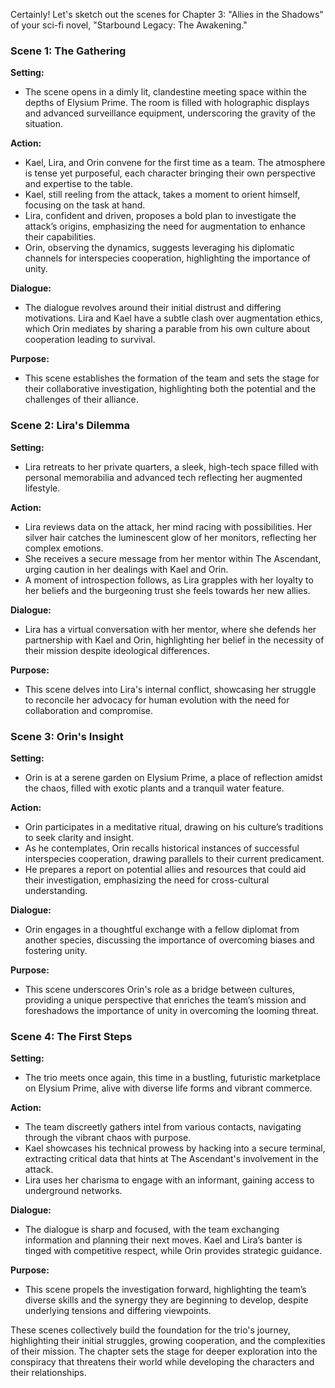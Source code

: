 Certainly! Let's sketch out the scenes for Chapter 3: "Allies in the Shadows" of your sci-fi novel, "Starbound Legacy: The Awakening."

### Scene 1: The Gathering

**Setting:**
- The scene opens in a dimly lit, clandestine meeting space within the depths of Elysium Prime. The room is filled with holographic displays and advanced surveillance equipment, underscoring the gravity of the situation.

**Action:**
- Kael, Lira, and Orin convene for the first time as a team. The atmosphere is tense yet purposeful, each character bringing their own perspective and expertise to the table.
- Kael, still reeling from the attack, takes a moment to orient himself, focusing on the task at hand.
- Lira, confident and driven, proposes a bold plan to investigate the attack’s origins, emphasizing the need for augmentation to enhance their capabilities.
- Orin, observing the dynamics, suggests leveraging his diplomatic channels for interspecies cooperation, highlighting the importance of unity.

**Dialogue:**
- The dialogue revolves around their initial distrust and differing motivations. Lira and Kael have a subtle clash over augmentation ethics, which Orin mediates by sharing a parable from his own culture about cooperation leading to survival.

**Purpose:**
- This scene establishes the formation of the team and sets the stage for their collaborative investigation, highlighting both the potential and the challenges of their alliance.

### Scene 2: Lira's Dilemma

**Setting:**
- Lira retreats to her private quarters, a sleek, high-tech space filled with personal memorabilia and advanced tech reflecting her augmented lifestyle.

**Action:**
- Lira reviews data on the attack, her mind racing with possibilities. Her silver hair catches the luminescent glow of her monitors, reflecting her complex emotions.
- She receives a secure message from her mentor within The Ascendant, urging caution in her dealings with Kael and Orin.
- A moment of introspection follows, as Lira grapples with her loyalty to her beliefs and the burgeoning trust she feels towards her new allies.

**Dialogue:**
- Lira has a virtual conversation with her mentor, where she defends her partnership with Kael and Orin, highlighting her belief in the necessity of their mission despite ideological differences.

**Purpose:**
- This scene delves into Lira's internal conflict, showcasing her struggle to reconcile her advocacy for human evolution with the need for collaboration and compromise.

### Scene 3: Orin's Insight

**Setting:**
- Orin is at a serene garden on Elysium Prime, a place of reflection amidst the chaos, filled with exotic plants and a tranquil water feature.

**Action:**
- Orin participates in a meditative ritual, drawing on his culture’s traditions to seek clarity and insight.
- As he contemplates, Orin recalls historical instances of successful interspecies cooperation, drawing parallels to their current predicament.
- He prepares a report on potential allies and resources that could aid their investigation, emphasizing the need for cross-cultural understanding.

**Dialogue:**
- Orin engages in a thoughtful exchange with a fellow diplomat from another species, discussing the importance of overcoming biases and fostering unity.

**Purpose:**
- This scene underscores Orin's role as a bridge between cultures, providing a unique perspective that enriches the team’s mission and foreshadows the importance of unity in overcoming the looming threat.

### Scene 4: The First Steps

**Setting:**
- The trio meets once again, this time in a bustling, futuristic marketplace on Elysium Prime, alive with diverse life forms and vibrant commerce.

**Action:**
- The team discreetly gathers intel from various contacts, navigating through the vibrant chaos with purpose.
- Kael showcases his technical prowess by hacking into a secure terminal, extracting critical data that hints at The Ascendant's involvement in the attack.
- Lira uses her charisma to engage with an informant, gaining access to underground networks.

**Dialogue:**
- The dialogue is sharp and focused, with the team exchanging information and planning their next moves. Kael and Lira’s banter is tinged with competitive respect, while Orin provides strategic guidance.

**Purpose:**
- This scene propels the investigation forward, highlighting the team’s diverse skills and the synergy they are beginning to develop, despite underlying tensions and differing viewpoints.

These scenes collectively build the foundation for the trio's journey, highlighting their initial struggles, growing cooperation, and the complexities of their mission. The chapter sets the stage for deeper exploration into the conspiracy that threatens their world while developing the characters and their relationships.